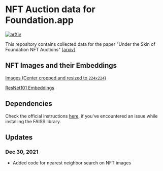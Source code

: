 # NFT Auction data for Foundation.app

[![arXiv](https://img.shields.io/badge/arXiv-2109.12321-b31b1b.svg?style=flat)](https://arxiv.org/abs/2109.12321)


This repository contains collected data for the paper "Under the Skin of Foundation NFT Auctions" [[arxiv](https://arxiv.org/abs/2109.12321)].


## NFT Images and their Embeddings

[Images (Center cropped and resized to `224x224`)](https://drive.google.com/file/d/1uo1mXRRkXcrY1u1bkWj_aEsoW6M3L_7o/view?usp=sharing)

[ResNet101 Embeddings](https://drive.google.com/file/d/1teQni4MUIFxlmxnJQJGb2PmGf2GmQIZi/view?usp=sharing)

## Dependencies 

Check the official instructions [here](https://github.com/facebookresearch/faiss/blob/main/INSTALL.md), if you've encountered an issue while installing the FAISS library.

## Updates
### Dec 30, 2021
* Added code for nearest neighbor search on NFT images
